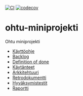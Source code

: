 [![CI](https://github.com/TheJiahao/ohtu-miniprojekti/actions/workflows/main.yml/badge.svg?branch=main)](https://github.com/TheJiahao/ohtu-miniprojekti/actions/workflows/main.yml)
[![codecov](https://codecov.io/github/TheJiahao/ohtu-miniprojekti/graph/badge.svg?token=Y8K1WUURTT)](https://codecov.io/github/TheJiahao/ohtu-miniprojekti)

# ohtu-miniprojekti

Ohtu miniprojekti

- [Käyttöohje](/docs/kayttoohje.md)
- [Backlog](https://docs.google.com/spreadsheets/d/1eXvUVxCCmZiO6jayb5dX2drwC7oZbU6ElO132ozUdUE/edit?usp=sharing)
- [Definition of done](/docs/definition_of_done.md)
- [Käytänteet](/docs/kaytanteet.md)
- [Arkkitehtuuri](/docs/arkkitehtuuri.md)
- [Retrodokumentti](retro.md)
- [Hyväksymistestit](/src/tests/robot/)
- [Raportti](https://github.com/TheJiahao/ohtu-miniprojekti/blob/main/raportti.md)

